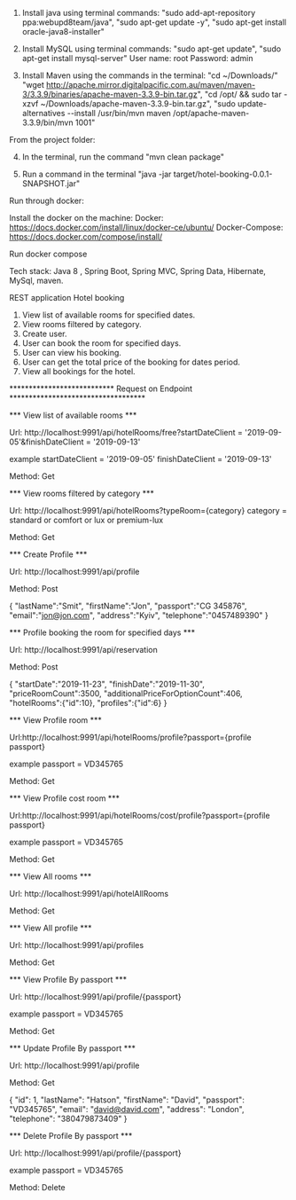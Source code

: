 1. Install java using terminal commands:
"sudo add-apt-repository ppa:webupd8team/java",
"sudo apt-get update -y",
"sudo apt-get install oracle-java8-installer"

2. Install MySQL using terminal commands:
"sudo apt-get update",
"sudo apt-get install mysql-server"
User name: root
Password: admin

3. Install Maven using the commands in the terminal:
"cd ~/Downloads/"
"wget http://apache.mirror.digitalpacific.com.au/maven/maven-3/3.3.9/binaries/apache-maven-3.3.9-bin.tar.gz",
"cd /opt/ && sudo tar -xzvf ~/Downloads/apache-maven-3.3.9-bin.tar.gz",
"sudo update-alternatives --install /usr/bin/mvn maven /opt/apache-maven-3.3.9/bin/mvn 1001"

From the project folder:

4. In the terminal, run the command "mvn clean package"

5. Run a command in the terminal "java -jar target/hotel-booking-0.0.1-SNAPSHOT.jar"

Run through docker:

Install the docker on the machine:
Docker:
https://docs.docker.com/install/linux/docker-ce/ubuntu/
Docker-Compose:
https://docs.docker.com/compose/install/

Run docker compose




Tech stack: Java 8 , Spring Boot, Spring MVC, Spring Data, Hibernate, MySql, maven.

REST application Hotel booking

1. View list of available rooms for specified dates.
2. View rooms filtered by category.
3. Create user.
4. User can book the room for specified days.
5. User can view his booking.
6. User can get the total price of the booking for dates period.
7. View all bookings for the hotel.


*************************** Request on Endpoint ***********************************

*** View list of available rooms ***

Url: http://localhost:9991/api/hotelRooms/free?startDateClient = '2019-09-05'&finishDateClient = '2019-09-13'

example startDateClient = '2019-09-05'
        finishDateClient = '2019-09-13'
        
Method: Get

*** View rooms filtered by category ***

Url: http://localhost:9991/api/hotelRooms?typeRoom={category}
category = standard or comfort or lux or premium-lux

Method: Get

*** Create Profile ***

Url: http://localhost:9991/api/profile

Method: Post

{
   "lastName":"Smit",
   "firstName":"Jon",
   "passport":"CG 345876",
   "email":"jon@jon.com",
   "address":"Kyiv",
   "telephone":"0457489390"
}


*** Profile booking the room for specified days ***

Url: http://localhost:9991/api/reservation

Method: Post

{
   "startDate":"2019-11-23",
   "finishDate":"2019-11-30",
   "priceRoomCount":3500,
   "additionalPriceForOptionCount":406,
   "hotelRooms":{"id":10},
   "profiles":{"id":6}
}

*** View Profile room ***

Url:http://localhost:9991/api/hotelRooms/profile?passport={profile passport}

example passport = VD345765

Method: Get

*** View Profile cost room ***

Url:http://localhost:9991/api/hotelRooms/cost/profile?passport={profile passport}

example passport = VD345765

Method: Get

*** View All rooms ***

Url: http://localhost:9991/api/hotelAllRooms

Method: Get

*** View All profile ***

Url: http://localhost:9991/api/profiles

Method: Get

*** View Profile By passport ***

Url: http://localhost:9991/api/profile/{passport}

example passport = VD345765

Method: Get

*** Update Profile By passport ***

Url: http://localhost:9991/api/profile

Method: Get

{
    "id": 1,
    "lastName": "Hatson",
    "firstName": "David",
    "passport": "VD345765",
    "email": "david@david.com",
    "address": "London",
    "telephone": "380479873409"
}

*** Delete Profile By passport ***

Url: http://localhost:9991/api/profile/{passport}

example passport = VD345765

Method: Delete



